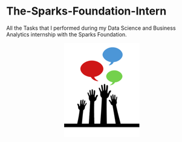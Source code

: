 # The-Sparks-Foundation-Intern
All the Tasks that I performed during my  Data Science and Business Analytics internship with the Sparks Foundation.

<p align = center>
  <img src="image.png" alt= "TSF Logo">
</p>
